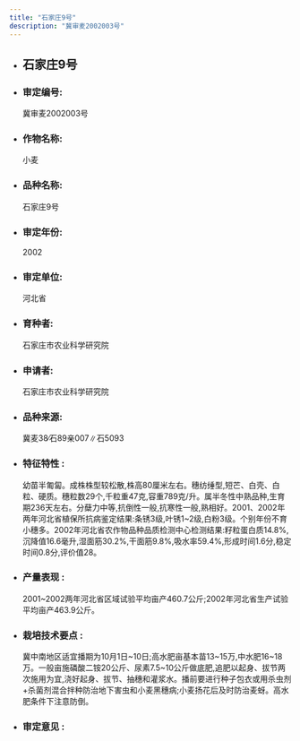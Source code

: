 ```yaml
---
title: "石家庄9号"
description: "冀审麦2002003号"
---
```

* ## 石家庄9号
* ###  审定编号:  
   冀审麦2002003号

*  ### 作物名称:  
   小麦

*   ###  品种名称: 
    石家庄9号

*   ### 审定年份: 
    2002

*   ### 审定单位:  
    河北省

*   ### 育种者:  
    石家庄市农业科学研究院

*   ### 申请者:  
    石家庄市农业科学研究院

*   ### 品种来源:  
    冀麦38∕石89亲007∥石5093

*   ### 特征特性 : 
    幼苗半匍匐。成株株型较松散,株高80厘米左右。穗纺缍型,短芒、白壳、白粒、硬质。穗粒数29个,千粒重47克,容重789克/升。属半冬性中熟品种,生育期236天左右。分蘖力中等,抗倒性一般,抗寒性一般,熟相好。2001、2002年两年河北省植保所抗病鉴定结果:条锈3级,叶锈1~2级,白粉3级。个别年份不育小穗多。2002年河北省农作物品种品质检测中心检测结果:籽粒蛋白质14.8%,沉降值16.6毫升,湿面筋30.2%,干面筋9.8%,吸水率59.4%,形成时间1.6分,稳定时间0.8分,评价值28。

*   ### 产量表现 : 
    2001~2002两年河北省区域试验平均亩产460.7公斤;2002年河北省生产试验平均亩产463.9公斤。

*   ### 栽培技术要点 : 
    冀中南地区适宜播期为10月1日~10日;高水肥亩基本苗13~15万,中水肥16~18万。一般亩施磷酸二铵20公斤、尿素7.5~10公斤做底肥,追肥以起身、拔节两次施用为宜,浇好起身、拔节、抽穗和灌浆水。播前要进行种子包衣或用杀虫剂+杀菌剂混合拌种防治地下害虫和小麦黑穗病;小麦扬花后及时防治麦蚜。高水肥条件下注意防倒。

*   ### 审定意见 : 
    
